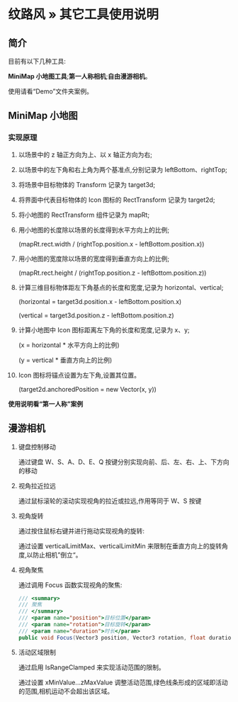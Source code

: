 # 纹路风 » 其它工具使用说明

## 简介

目前有以下几种工具:

**MiniMap 小地图工具**;**第一人称相机**;**自由漫游相机**。

使用请看“Demo”文件夹案例。

## MiniMap 小地图

### 实现原理

1. 以场景中的 z 轴正方向为上、以 x 轴正方向为右;

2. 以场景中的左下角和右上角为两个基准点,分别记录为 leftBottom、rightTop;

3. 将场景中目标物体的 Transform 记录为 target3d;

4. 将界面中代表目标物体的 Icon 图标的 RectTransform 记录为 target2d;

5. 将小地图的 RectTransform 组件记录为 mapRt;

6. 用小地图的长度除以场景的长度得到水平方向上的比例;

   (mapRt.rect.width / (rightTop.position.x - leftBottom.position.x))

7. 用小地图的宽度除以场景的宽度得到垂直方向上的比例;

   (mapRt.rect.height / (rightTop.position.z - leftBottom.position.z))

8. 计算三维目标物体距左下角基点的长度和宽度,记录为 horizontal、vertical;

   (horizontal = target3d.position.x - leftBottom.position.x)

   (vertical = target3d.position.z - leftBottom.position.z)

9. 计算小地图中 Icon 图标距离左下角的长度和宽度,记录为 x、y;

   (x = horizontal \* 水平方向上的比例)

   (y = vertical \* 垂直方向上的比例)

10. Icon 图标将锚点设置为左下角,设置其位置。

    (target2d.anchoredPosition = new Vector(x, y))

**使用说明看“第一人称”案例**

## 漫游相机

1. 键盘控制移动

   通过键盘 W、S、A、D、E、Q 按键分别实现向前、后、左、右、上、下方向的移动

2. 视角拉近拉远

   通过鼠标滚轮的滚动实现视角的拉近或拉远,作用等同于 W、S 按键

3. 视角旋转

   通过按住鼠标右键并进行拖动实现视角的旋转:

   通过设置 verticalLimitMax、verticalLimitMin 来限制在垂直方向上的旋转角度,以防止相机”倒立“。

4. 视角聚焦

   通过调用 Focus 函数实现视角的聚焦:

   ```csharp
   /// <summary>
   /// 聚焦
   /// </summary>
   /// <param name="position">目标位置</param>
   /// <param name="rotation">目标旋转</param>
   /// <param name="duration">时长</param>
   public void Focus(Vector3 position, Vector3 rotation, float duration);
   ```

5. 活动区域限制

   通过启用 IsRangeClamped 来实现活动范围的限制。

   通过设置 xMinValue...zMaxValue 调整活动范围,绿色线条形成的区域即活动的范围,相机运动不会超出该区域。
